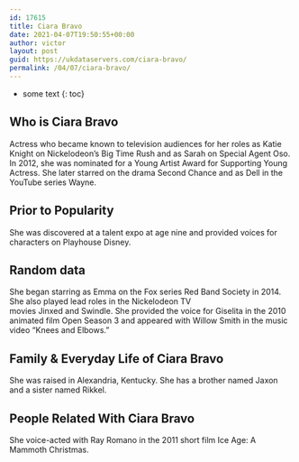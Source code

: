 ```yaml
---
id: 17615
title: Ciara Bravo
date: 2021-04-07T19:50:55+00:00
author: victor
layout: post
guid: https://ukdataservers.com/ciara-bravo/
permalink: /04/07/ciara-bravo/
---
```


* some text
{: toc}


## Who is Ciara Bravo



Actress who became known to television audiences for her roles as Katie Knight on Nickelodeon&#8217;s Big Time Rush and as Sarah on Special Agent Oso. In 2012, she was nominated for a Young Artist Award for Supporting Young Actress. She later starred on the drama Second Chance and as Dell in the YouTube series Wayne. 

                
                
                
## Prior to Popularity



She was discovered at a talent expo at age nine and provided voices for characters on Playhouse Disney. 

                
                
                
## Random data



She began starring as Emma on the Fox series Red Band Society in 2014. She also played lead roles in the Nickelodeon TV movies Jinxed and Swindle. She provided the voice for Giselita in the 2010 animated film Open Season 3 and appeared with Willow Smith in the music video &#8220;Knees and Elbows.&#8221; 

                
                
                
## Family & Everyday Life of Ciara Bravo



She was raised in Alexandria, Kentucky. She has a brother named Jaxon and a sister named Rikkel. 

                
                
                
## People Related With Ciara Bravo



She voice-acted with Ray Romano in the 2011 short film Ice Age: A Mammoth Christmas.  

                
              
            
          
          
          